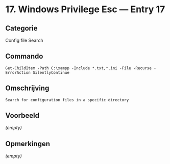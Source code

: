 # 17. Windows Privilege Esc — Entry 17

## Categorie

Config file Search

## Commando

```
Get-ChildItem -Path C:\xampp -Include *.txt,*.ini -File -Recurse -ErrorAction SilentlyContinue
```

## Omschrijving

```
Search for configuration files in a specific directory
```

## Voorbeeld

_(empty)_

## Opmerkingen

_(empty)_

